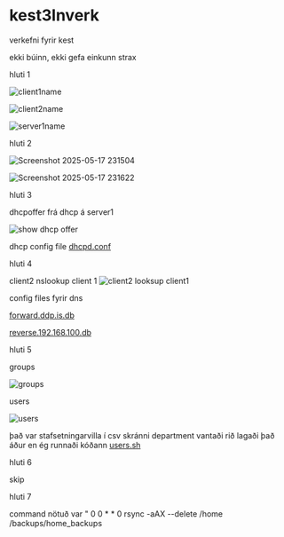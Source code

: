 # kest3lnverk
verkefni fyrir kest


ekki búinn, ekki gefa einkunn strax


hluti 1

![client1name](https://github.com/user-attachments/assets/7752c60c-7567-4e40-9d59-5c2a55f0f2ce)

![client2name](https://github.com/user-attachments/assets/4bfff0d6-41f3-4aa2-a131-639abc30f839)

![server1name](https://github.com/user-attachments/assets/ce0a5e40-ed73-461e-9759-2f1ef31eeff9)



hluti 2

![Screenshot 2025-05-17 231504](https://github.com/user-attachments/assets/e9953633-4adf-432b-a367-7832c2e54a9d)

![Screenshot 2025-05-17 231622](https://github.com/user-attachments/assets/f63b543c-edc7-4c4c-847f-b52a04acd179)


hluti 3

dhcpoffer frá dhcp á server1

![show dhcp offer](https://github.com/user-attachments/assets/db9d515d-3d46-4923-904d-d4ae5e438826)

dhcp config file [dhcpd.conf](dhcpd.conf)



hluti 4

client2 nslookup client 1
![client2 looksup client1](https://github.com/user-attachments/assets/5ae12ac8-0a76-4d93-81ea-fad4f12adc1f)

config files fyrir dns

[forward.ddp.is.db](forward.ddp.is.db)

[reverse.192.168.100.db](reverse.192.168.100.db)



hluti 5

groups

![groups](https://github.com/user-attachments/assets/116a91c9-6571-4da7-a839-bae6d8851682)

users

![users](https://github.com/user-attachments/assets/fb0e6862-91af-4518-9127-e10e81743a4a)

það var stafsetningarvilla í csv skránni department vantaði rið lagaði það áður en ég runnaði kóðann
[users.sh](users.sh)

hluti 6 

skip


hluti 7

command nötuð var " 0 0 * * 0 rsync -aAX --delete /home /backups/home_backups






